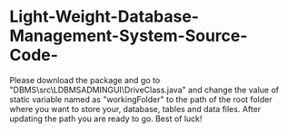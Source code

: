 # Light-Weight-Database-Management-System-Source-Code-

Please download the package and go to "DBMS\src\LDBMSADMINGUI\DriveClass.java" and change the value of static variable named as "workingFolder" to the
path of the root folder where you want to store your, database, tables and data files. After updating the path you are ready to go. Best of luck!